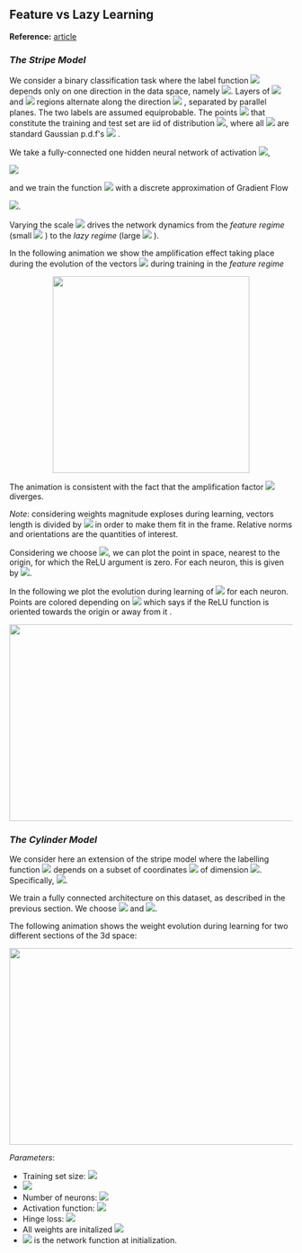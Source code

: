 ## Feature vs Lazy Learning

**Reference:** [article][1]

### *The Stripe Model*

We consider a binary classification task where the label function 
<img src="https://render.githubusercontent.com/render/math?math=y(\vec x)">
depends only on one direction in the data space, namely 
<img src="https://render.githubusercontent.com/render/math?math=y( \vec x)=y(x_\parallel)">.
Layers of <img src="https://render.githubusercontent.com/render/math?math=y=+1"> and 
<img src="https://render.githubusercontent.com/render/math?math=y=-1">
regions alternate along the direction <img src="https://render.githubusercontent.com/render/math?math=x_\parallel">
, separated by parallel planes. The two labels are assumed equiprobable. The points 
<img src="https://render.githubusercontent.com/render/math?math=\vec x"> that constitute the training and test set are iid of distribution 
<img src="https://render.githubusercontent.com/render/math?math=\rho(\vec x) = \rho_\parallel(x_\parallel)\rho_\bot(x_\bot)">, where all <img src="https://render.githubusercontent.com/render/math?math=\rho">
are standard Gaussian p.d.f's 
<img src="https://render.githubusercontent.com/render/math?math=\mathcal{N}(0,1)">
.

We take a fully-connected one hidden neural network of activation <img src="https://render.githubusercontent.com/render/math?math=\sigma">,

<img src="https://render.githubusercontent.com/render/math?math=f(\vec x) = \frac{1}{h} \sum_{n=1}^h \beta_n \: \sigma\left(\frac{\vec \omega_n \cdot   \vec x}{\sqrt{d}} %2B b_n\right)">

and we train the function 
<img src="https://render.githubusercontent.com/render/math?math=F(\vec x) = \alpha \left(f(\vec x) - f_0(\vec x)\right)">
with a discrete approximation of Gradient Flow

<img src="https://render.githubusercontent.com/render/math?math=\dot{W} = -\partial_W \frac{1}{p}\sum_\mu l\left(y^\mu F(\vec x^\mu)\right)">. 

Varying the scale 
<img src="https://render.githubusercontent.com/render/math?math=\alpha">
drives the network dynamics from the *feature regime* (small 
<img src="https://render.githubusercontent.com/render/math?math=\alpha">
) to the *lazy regime* (large 
<img src="https://render.githubusercontent.com/render/math?math=\alpha">
).

In the following animation we show the amplification effect taking place during the evolution of the vectors 
<img src="https://render.githubusercontent.com/render/math?math=\beta_n \vec \omega_n">
during training in the *feature regime*

<p align="center">
  <img width="350" height="350" src="https://github.com/leonardopetrini/feature_lazy/blob/msml20/stripe_feature_d10.gif">
</p>

The animation is consistent with the fact that the amplification factor
<img src="https://render.githubusercontent.com/render/math?math=\Lambda = \sqrt{\frac{\langle \omega_\parallel^2\rangle_h}{\langle\bar\omega_\bot^2\rangle_h}}">
diverges. 

*Note*: considering weights magnitude exploses during learning, vectors length is divided by 
<img src="https://render.githubusercontent.com/render/math?math=\max(|\beta|\: ||\vec \omega||)">
in order to make them fit in the frame. Relative norms and orientations are the quantities of interest.

Considering we choose <img src="https://render.githubusercontent.com/render/math?math=\sigma(\cdot) = ReLU(\cdot)">,
we can plot the point in space, nearest to the origin, for which the ReLU argument is zero. For each neuron, this is given by 
<img src="https://render.githubusercontent.com/render/math?math=-b_n \frac{\omega_n}{||\omega_n||^2}">.

In the following we plot the evolution during learning of
<img src="https://render.githubusercontent.com/render/math?math=-b_n \frac{\omega_n}{||\omega_n||^2}">
for each neuron. Points are colored depending on 
<img src="https://render.githubusercontent.com/render/math?math=sign(b_n)">
which says if the ReLU function is oriented towards the origin or away from it
.
<p align="center">
  <img width="700" height="350" src="https://github.com/leonardopetrini/feature_lazy/blob/experimental/particles_stripe_feature.gif">
</p>


### *The Cylinder Model*

We consider here an extension of the stripe model where the labelling function 
<img src="https://render.githubusercontent.com/render/math?math=y( \vec x)">
depends on a subset of coordinates 
<img src="https://render.githubusercontent.com/render/math?math=\vec x_\parallel">
of dimension 
<img src="https://render.githubusercontent.com/render/math?math=d_\parallel < d">.
Specifically, <img src="https://render.githubusercontent.com/render/math?math=y( \vec x) = y(||\vec x_\parallel||)">.

We train a fully connected architecture on this dataset, as described in the previous section. We choose 
<img src="https://render.githubusercontent.com/render/math?math=d = 3"> and
<img src="https://render.githubusercontent.com/render/math?math=d_\parallel = 2">.

The following animation shows the weight evolution during learning for two different sections of the 3d space:

<p align="center">
  <img width="700" height="350" src="https://github.com/leonardopetrini/feature_lazy/blob/msml20/cylinder_feature.gif">
</p>



*Parameters*: 
* Training set size: <img src="https://render.githubusercontent.com/render/math?math=p = 1000">
* <img src="https://render.githubusercontent.com/render/math?math=\alpha = 10^{-6}">
* Number of neurons: <img src="https://render.githubusercontent.com/render/math?math=h = 10000">
* Activation function: <img src="https://render.githubusercontent.com/render/math?math=\sigma(\cdot) = ReLU(\cdot)">
* Hinge loss: <img src="https://render.githubusercontent.com/render/math?math=l(z) = \max(0, 1 - z)">
* All weights are initalized <img src="https://render.githubusercontent.com/render/math?math=\vec \omega_n, \b_n, \beta_n \sim \mathcal{N}(0,\mathbf{1})">
* <img src="https://render.githubusercontent.com/render/math?math=f_0"> is the network function at initialization.

[1]:https://
